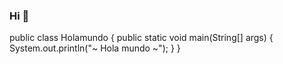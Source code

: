 ### Hi 👋
public class Holamundo {
     public static void main(String[] args) {
        System.out.println("~ Hola mundo ~");
}
}
